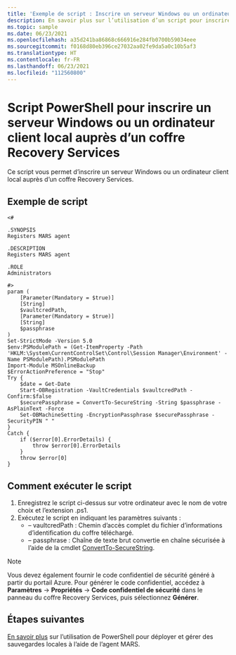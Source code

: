 ```yaml
---
title: 'Exemple de script : Inscrire un serveur Windows ou un ordinateur client local auprès d’un coffre Recovery Services'
description: En savoir plus sur l’utilisation d’un script pour inscrire un serveur Windows ou un ordinateur client local auprès d’un coffre Recovery Services.
ms.topic: sample
ms.date: 06/23/2021
ms.openlocfilehash: a35d241ba86868c666916e284fb0700b59034eee
ms.sourcegitcommit: f0168d80eb396ce27032aa02fe9da5a0c10b5af3
ms.translationtype: HT
ms.contentlocale: fr-FR
ms.lasthandoff: 06/23/2021
ms.locfileid: "112560800"
---
```

# <a name="powershell-script-to-register-an-on-premises-windows-server-or-a-client-machine-with-recovery-services-vault"></a>Script PowerShell pour inscrire un serveur Windows ou un ordinateur client local auprès d’un coffre Recovery Services

Ce script vous permet d’inscrire un serveur Windows ou un ordinateur client local auprès d’un coffre Recovery Services. 

## <a name="sample-script"></a>Exemple de script

```azurepowershell
<#

.SYNOPSIS
Registers MARS agent

.DESCRIPTION
Registers MARS agent

.ROLE
Administrators

#>
param (
    [Parameter(Mandatory = $true)]
    [String]
    $vaultcredPath,
    [Parameter(Mandatory = $true)]
    [String]
    $passphrase
)
Set-StrictMode -Version 5.0
$env:PSModulePath = (Get-ItemProperty -Path 'HKLM:\System\CurrentControlSet\Control\Session Manager\Environment' -Name PSModulePath).PSModulePath
Import-Module MSOnlineBackup
$ErrorActionPreference = "Stop"
Try {
    $date = Get-Date
    Start-OBRegistration -VaultCredentials $vaultcredPath -Confirm:$false
    $securePassphrase = ConvertTo-SecureString -String $passphrase -AsPlainText -Force
    Set-OBMachineSetting -EncryptionPassphrase $securePassphrase -SecurityPIN " "
}
Catch {
    if ($error[0].ErrorDetails) {
        throw $error[0].ErrorDetails
    }
    throw $error[0]
}

```

## <a name="how-to-execute-the-script"></a>Comment exécuter le script

1. Enregistrez le script ci-dessus sur votre ordinateur avec le nom de votre choix et l’extension .ps1.
1. Exécutez le script en indiquant les paramètres suivants :
   - – vaultcredPath : Chemin d’accès complet du fichier d’informations d’identification du coffre téléchargé.
   - – passphrase : Chaîne de texte brut convertie en chaîne sécurisée à l’aide de la cmdlet [ConvertTo-SecureString](/powershell/module/microsoft.powershell.security/convertto-securestring?view=powershell-7.1&preserve-view=true).

>[!Note]
>Vous devez également fournir le code confidentiel de sécurité généré à partir du portail Azure. Pour générer le code confidentiel, accédez à **Paramètres** -> **Propriétés** -> **Code confidentiel de sécurité** dans le panneau du coffre Recovery Services, puis sélectionnez **Générer**.

## <a name="next-steps"></a>Étapes suivantes

[En savoir plus](../backup-client-automation.md) sur l’utilisation de PowerShell pour déployer et gérer des sauvegardes locales à l’aide de l’agent MARS.

